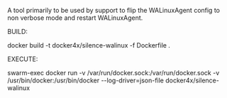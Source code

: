 A tool primarily to be used by support to flip the WALinuxAgent config to non verbose mode and restart WALinuxAgent.

BUILD:

docker build -t docker4x/silence-walinux -f Dockerfile .

EXECUTE:

swarm-exec docker run -v /var/run/docker.sock:/var/run/docker.sock -v /usr/bin/docker:/usr/bin/docker --log-driver=json-file docker4x/silence-walinux
